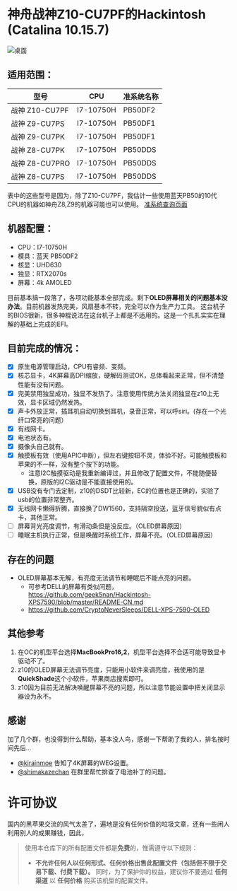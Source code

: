 # 神舟战神Z10-CU7PF的Hackintosh (Catalina 10.15.7)
![桌面](https://home.xuexuesoft.com:8010/github/image/z10/screen.png)

## 适用范围：
| 型号           | CPU       | 准系统名称 |
|----------------|-----------|------------|
| 战神 Z10-CU7PF | I7-10750H | PB50DF2    |
| 战神 Z9-CU7PS  | I7-10750H | PB50DF1    |
| 战神 Z9-CU7PK  | I7-10750H | PB50DF1    |
| 战神 Z8-CU7PK  | I7-10750H | PB50DDS    |
| 战神 Z8-CU7PRO | I7-10750H | PB50DDS    |
| 战神 Z8-CU7PS  | I7-10750H | PB50DDS    |

表中的这些型号是因为，除了Z10-CU7PF，我估计一些使用蓝天PB50的10代CPU的机器如神舟Z8,Z9的机器可能也可以使用。
[准系统查询页面](http://kfgl.hasee.com/lookup/book/bblist.asp)

## 机器配置：
* CPU：I7-10750H
* 模具：蓝天 PB50DF2
* 核显：UHD630
* 独显：RTX2070s
* 屏幕：4k AMOLED

目前基本搞一段落了，各项功能基本全部完成。剩下**OLED屏幕相关的问题基本没办法**。目前机器发热完美，风扇基本不转，完全可以作为生产力工具。
这台机子的BIOS很新，很多神棍说法在这台机子上都是不适用的。这是一个扎扎实实在理解的基础上完成的EFI。

## 目前完成的情况：
- [x] 原生电源管理启动，CPU有睿频、变频。
- [x] 核芯显卡，4K屏幕高DPI缩放，硬解码测试OK，总体看起来正常，但不清楚性能有没有问题。
- [x] 完美禁用独显成功，独显不发热了。注意使用传统方法关闭独显在z10上无效，显卡区域仍然发热。
- [x] 声卡外放正常，插耳机自动切换到耳机，录音正常，可以呼siri。(存在一个光纤口常亮的问题）
- [x] 有线网卡。
- [x] 电池状态有。
- [x] 摄像头自己就有。
- [x] 触摸板有效（使用APIC中断），但左右键按钮不灵，体验不好。可能触摸板和苹果的不一样，没有整个按下的功能。
    * 注意I2C触摸驱动是我重新编译过，并且修改了配置文件，不能随便替换，原版的I2C驱动是不能直接使用的。
- [x] USB没有专门去定制，z10的DSDT比较新，EC的位置也是正确的，实验了usb的位置非常整齐。
- [x] 无线网卡懒得折腾，直接换了DW1560，支持隔空投送，蓝牙信号貌似有点卡，其他正常。
- [ ] 屏幕背光亮度调节，有滑动条但是没反应。（OLED屏幕原因）
- [ ] 睡眠主机执行正常，但是唤醒时系统工作，屏幕不亮。（OLED屏幕原因）

## 存在的问题
* OLED屏幕基本无解，有亮度无法调节和睡眠后不能点亮的问题。
    * 可参考DELL的屏幕有类似问题，https://github.com/geek5nan/Hackintosh-XPS7590/blob/master/README-CN.md
    * https://github.com/CryptoNeverSleeps/DELL-XPS-7590-OLED

## 其他参考
1. 在OC的机型平台选择**MacBookPro16,2**，机型平台选择不合适可能导致显卡驱动不了。
2. z10的OLED屏幕无法调节亮度，只能用小软件来调亮度，我使用的是**QuickShade**这个小软件，苹果商店搜索即可。
3. z10因为目前无法解决唤醒屏幕不亮的问题，所以注意节能设置中把关闭显示器设为永不。

## 感谢
加了几个群，也没得到什么帮助，基本没人鸟，感谢一下帮助了我的人，排名按时间先后...
* [@kirainmoe](https://github.com/kirainmoe) 告知了4K屏幕的WEG设置。
* [@shimakazechan](https://github.com/shimakazechan) 在群里帮忙排查了电池补丁的问题。

# 许可协议
国内的黑苹果交流的风气太差了，遍地是没有任何价值的垃圾文章，还有一些闲人利用别人的成果赚钱，因此，
> 使用本仓库下的所有配置文件都是**免费**的，惟需遵守以下规则：
> - **不允许任何人以任何形式、任何价格出售此配置文件（包括但不限于交易下载、付费下载）。** 同时，为了保护你的权益，建议你不要通过 **任何渠道** 以 **任何价格** 购买该机型的配置文件。